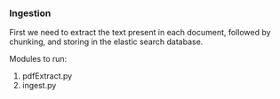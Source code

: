 ### Ingestion
First we need to extract the text present in each document, followed by chunking, and storing in the elastic search database.

Modules to run:
1. pdfExtract.py
2. ingest.py
